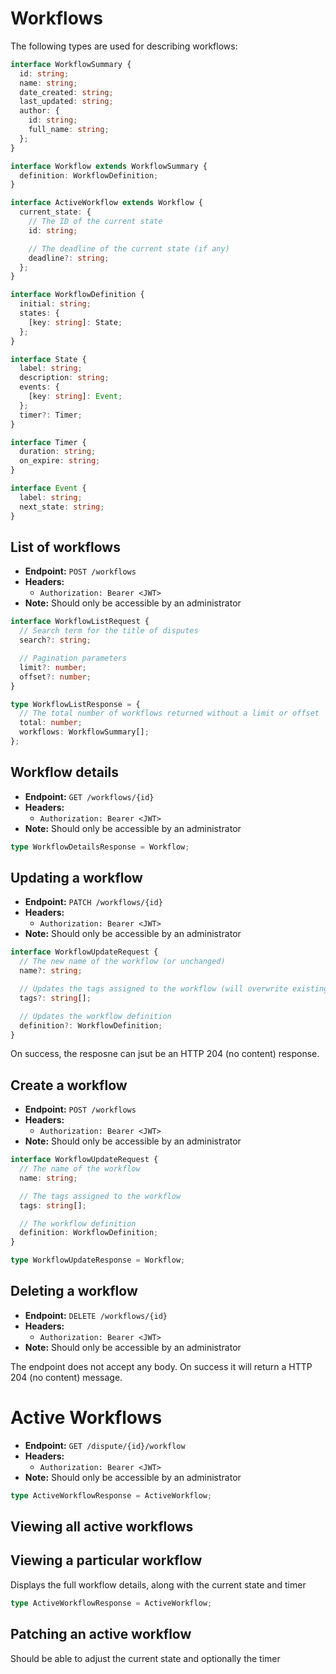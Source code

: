 # Workflows

The following types are used for describing workflows:

```ts
interface WorkflowSummary {
  id: string;
  name: string;
  date_created: string;
  last_updated: string;
  author: {
    id: string;
    full_name: string;
  };
}

interface Workflow extends WorkflowSummary {
  definition: WorkflowDefinition;
}

interface ActiveWorkflow extends Workflow {
  current_state: {
    // The ID of the current state
    id: string;

    // The deadline of the current state (if any)
    deadline?: string;
  };
}

interface WorkflowDefinition {
  initial: string;
  states: {
    [key: string]: State;
  };
}

interface State {
  label: string;
  description: string;
  events: {
    [key: string]: Event;
  };
  timer?: Timer;
}

interface Timer {
  duration: string;
  on_expire: string;
}

interface Event {
  label: string;
  next_state: string;
}
```

## List of workflows

- **Endpoint:** `POST /workflows`
- **Headers:**
  - `Authorization: Bearer <JWT>`
- **Note:** Should only be accessible by an administrator

```ts
interface WorkflowListRequest {
  // Search term for the title of disputes
  search?: string;

  // Pagination parameters
  limit?: number;
  offset?: number;
}

type WorkflowListResponse = {
  // The total number of workflows returned without a limit or offset
  total: number;
  workflows: WorkflowSummary[];
};
```

## Workflow details

- **Endpoint:** `GET /workflows/{id}`
- **Headers:**
  - `Authorization: Bearer <JWT>`
- **Note:** Should only be accessible by an administrator

```ts
type WorkflowDetailsResponse = Workflow;
```

## Updating a workflow

- **Endpoint:** `PATCH /workflows/{id}`
- **Headers:**
  - `Authorization: Bearer <JWT>`
- **Note:** Should only be accessible by an administrator

```ts
interface WorkflowUpdateRequest {
  // The new name of the workflow (or unchanged)
  name?: string;

  // Updates the tags assigned to the workflow (will overwrite existing tags)
  tags?: string[];

  // Updates the workflow definition
  definition?: WorkflowDefinition;
}
```

On success, the resposne can jsut be an HTTP 204 (no content) response.

## Create a workflow

- **Endpoint:** `POST /workflows`
- **Headers:**
  - `Authorization: Bearer <JWT>`
- **Note:** Should only be accessible by an administrator

```ts
interface WorkflowUpdateRequest {
  // The name of the workflow
  name: string;

  // The tags assigned to the workflow
  tags: string[];

  // The workflow definition
  definition: WorkflowDefinition;
}

type WorkflowUpdateResponse = Workflow;
```

## Deleting a workflow

- **Endpoint:** `DELETE /workflows/{id}`
- **Headers:**
  - `Authorization: Bearer <JWT>`
- **Note:** Should only be accessible by an administrator

The endpoint does not accept any body. On success it will return a HTTP 204 (no content) message.

# Active Workflows

- **Endpoint:** `GET /dispute/{id}/workflow`
- **Headers:**
  - `Authorization: Bearer <JWT>`
- **Note:** Should only be accessible by an administrator

```ts
type ActiveWorkflowResponse = ActiveWorkflow;
```

## Viewing all active workflows

## Viewing a particular workflow

Displays the full workflow details, along with the current state and timer

```ts
type ActiveWorkflowResponse = ActiveWorkflow;
```

## Patching an active workflow

Should be able to adjust the current state and optionally the timer
